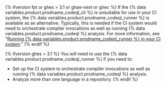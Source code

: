 {% ifversion fpt or ghes > 3.1 or ghae-next or ghec %}
If the {% data variables.product.prodname_codeql_cli %} is unsuitable for use in your CI system, the {% data variables.product.prodname_codeql_runner %} is available as an alternative. Typically, this is needed if the CI system would need to orchestrate compiler invocations as well as running {% data variables.product.prodname_codeql %} analysis. For more information, see "[Running {% data variables.product.prodname_codeql_runner %} in your CI system](/code-security/secure-coding/using-codeql-code-scanning-with-your-existing-ci-system/running-codeql-runner-in-your-ci-system)."
{% endif %}

{% ifversion ghes = 3.1 %}
You will need to use the {% data variables.product.prodname_codeql_runner %} if you need to:
- Set up the CI system to orchestrate compiler invocations as well as running {% data variables.product.prodname_codeql %} analysis.
- Analyze more than one language in a repository.
{% endif %}
